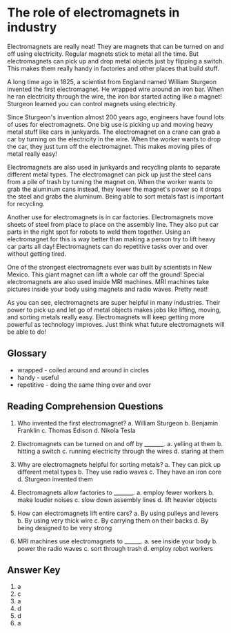 # The role of electromagnets in industry

Electromagnets are really neat! They are magnets that can be turned on and off using electricity. Regular magnets stick to metal all the time. But electromagnets can pick up and drop metal objects just by flipping a switch. This makes them really handy in factories and other places that build stuff.

A long time ago in 1825, a scientist from England named William Sturgeon invented the first electromagnet. He wrapped wire around an iron bar. When he ran electricity through the wire, the iron bar started acting like a magnet! Sturgeon learned you can control magnets using electricity.

Since Sturgeon's invention almost 200 years ago, engineers have found lots of uses for electromagnets. One big use is picking up and moving heavy metal stuff like cars in junkyards. The electromagnet on a crane can grab a car by turning on the electricity in the wire. When the worker wants to drop the car, they just turn off the electromagnet. This makes moving piles of metal really easy!

Electromagnets are also used in junkyards and recycling plants to separate different metal types. The electromagnet can pick up just the steel cans from a pile of trash by turning the magnet on. When the worker wants to grab the aluminum cans instead, they lower the magnet's power so it drops the steel and grabs the aluminum. Being able to sort metals fast is important for recycling.

Another use for electromagnets is in car factories. Electromagnets move sheets of steel from place to place on the assembly line. They also put car parts in the right spot for robots to weld them together. Using an electromagnet for this is way better than making a person try to lift heavy car parts all day! Electromagnets can do repetitive tasks over and over without getting tired.

One of the strongest electromagnets ever was built by scientists in New Mexico. This giant magnet can lift a whole car off the ground! Special electromagnets are also used inside MRI machines. MRI machines take pictures inside your body using magnets and radio waves. Pretty neat!

As you can see, electromagnets are super helpful in many industries. Their power to pick up and let go of metal objects makes jobs like lifting, moving, and sorting metals really easy. Electromagnets will keep getting more powerful as technology improves. Just think what future electromagnets will be able to do!

## Glossary

- wrapped - coiled around and around in circles
- handy - useful
- repetitive - doing the same thing over and over

## Reading Comprehension Questions

1. Who invented the first electromagnet?
   a. William Sturgeon
   b. Benjamin Franklin
   c. Thomas Edison
   d. Nikola Tesla

2. Electromagnets can be turned on and off by _______.
   a. yelling at them
   b. hitting a switch
   c. running electricity through the wires
   d. staring at them

3. Why are electromagnets helpful for sorting metals?
   a. They can pick up different metal types
   b. They use radio waves
   c. They have an iron core
   d. Sturgeon invented them

4. Electromagnets allow factories to _______.
   a. employ fewer workers
   b. make louder noises
   c. slow down assembly lines
   d. lift heavier objects

5. How can electromagnets lift entire cars?
   a. By using pulleys and levers
   b. By using very thick wire
   c. By carrying them on their backs
   d. By being designed to be very strong

6. MRI machines use electromagnets to ______.
   a. see inside your body
   b. power the radio waves
   c. sort through trash
   d. employ robot workers

## Answer Key

1. a
2. c
3. a
4. d
5. d
6. a
